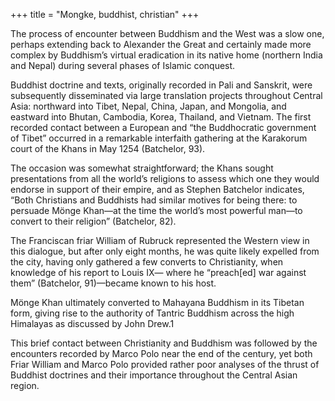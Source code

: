 +++
title = "Mongke, buddhist, christian"
+++

The process of encounter between Buddhism and the West was a slow one, perhaps extending back to Alexander the Great and certainly made more complex by Buddhism’s virtual eradication in its native home (northern India and Nepal) during several phases of Islamic conquest. 

Buddhist doctrine and texts, originally recorded in Pali and Sanskrit, were subsequently disseminated via large translation projects throughout Central Asia: northward into Tibet, Nepal, China, Japan, and Mongolia, and eastward into Bhutan, Cambodia, Korea, Thailand, and Vietnam. The first recorded contact between a European and “the Buddhocratic government of Tibet” occurred in a remarkable interfaith gathering at the Karakorum court of the Khans in May 1254 (Batchelor, 93). 

The occasion was somewhat straightforward; the Khans sought presentations from all the world’s religions to assess which one they would endorse in support of their empire, and as Stephen Batchelor indicates, “Both Christians and Buddhists had similar motives for being there: to persuade Mönge Khan—at the time the world’s most powerful man—to convert to their religion” (Batchelor, 82). 

The Franciscan friar William of Rubruck represented the Western view in this dialogue, but after only eight months, he was quite likely expelled from the city, having only gathered a few converts to Christianity, when knowledge of his report to Louis IX— where he “preach[ed] war against them” (Batchelor, 91)—became known to his host. 

Mönge Khan ultimately converted to Mahayana Buddhism in its Tibetan form, giving rise to the authority of Tantric Buddhism across the high Himalayas as discussed by John Drew.1 

This brief contact between Christianity and Buddhism was followed by the encounters recorded by Marco Polo near the end of the century, yet both Friar William and Marco Polo provided rather poor analyses of the thrust of Buddhist doctrines and their importance throughout the Central Asian region.